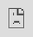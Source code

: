 # Readable Regex Example

This is an example of a readable regex  for PHPerKaigi 2024.

## Proposal
![https://fortee.jp/phperkaigi-2024/proposal/eff9589b-b603-4b23-aa35-42948443a80b](Readable%20正規表現.png)

```json
{
  "title": "Readable 正規表現",
  "date": "2024/03/07 17:30〜",
  "track": "Track A",
  "speaker": "shunsock",
  "url": "https://fortee.jp/phperkaigi-2024/proposal/eff9589b-b603-4b23-aa35-42948443a80b",
  "image_url": "https://fortee.jp/phperkaigi-2024/proposal/og-image/eff9589b-b603-4b23-aa35-42948443a80b.png"
}
```

## Presentation Slide

<iframe loading="lazy" style="position: absolute; width: 100%; height: 100%; top: 0; left: 0; border: none; padding: 0;margin: 0;"
src="https:&#x2F;&#x2F;www.canva.com&#x2F;design&#x2F;DAF9IPmoHMM&#x2F;Y40JL-jOOGwSE89vT9mytg&#x2F;view?embed" allowfullscreen="allowfullscreen" allow="fullscreen">
</iframe>